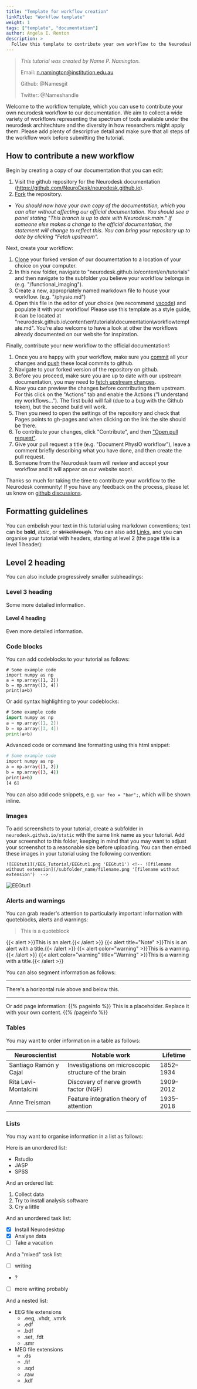 ```yaml
---
title: "Template for workflow creation"
linkTitle: "Workflow template"
weight: 1
tags: ["template", "documentation"]
author: Angela I. Renton
description: > 
  Follow this template to contribute your own workflow to the Neurodesk documentation.
---
```

<!--
Begin setting up your tutorial by filling in the details in the description above. This controls how your tutorial is named and displayed in the Neurodesk documentation. The details are as follows:

title: A title for your workflow
linkTitle: A shortened version of the title for the menu
weight: This controls where in the menu your tutorial will appear; you can leave this set to 1 for default sorting 
tags: List any number of tags to help others find this tutorial. i.e. "eeg", "mvpa", "statistics"
description: > a short description of your workflow. This will form the subheading for the tutorial page. 

Once you've filled out those details, you can delete this comment block. 
-->

> _This tutorial was created by Name P. Namington._ 
>
> Email: n.namington@institution.edu.au
>
> Github: @Namesgit
>
> Twitter: @Nameshandle
>
<!-- Fill in your personal details above so that we can credit the tutorial to you. Feel free to add any additional contact details i.e. website, or remove those that are irrelevant -->

Welcome to the workflow template, which you can use to contribute your own neurodesk workflow to our documentation. We aim to collect a wide variety of workflows representing the spectrum of tools available under the neurodesk architechture and the diversity in how researchers might apply them. Please add plenty of descriptive detail and make sure that all steps of the workflow work before submitting the tutorial. 

## How to contribute a new workflow

Begin by creating a copy of our documentation that you can edit:
1. Visit the github repository for the Neurodesk documentation (https://github.com/NeuroDesk/neurodesk.github.io).
2. [Fork](https://docs.github.com/en/get-started/quickstart/fork-a-repo) the repository.
- _You should now have your own copy of the documentation, which you can alter without affecting our official documentation. You should see a panel stating "This branch is up to date with Neurodesk:main." If someone else makes a change to the official documentation, the statement will change to reflect this. You can bring your repository up to date by clicking "Fetch upstream"._ 

Next, create your workflow:
1. [Clone](https://docs.github.com/en/get-started/quickstart/fork-a-repo#cloning-your-forked-repository) your forked version of our documentation to a location of your choice on your computer. 
2. In this new folder, navigate to "neurodesk.github.io/content/en/tutorials" and then navigate to the subfolder you believe your workflow belongs in (e.g. "/functional_imaging"). 
3. Create a new, appropriately named markdown file to house your workflow. (e.g. "/physio.md")
4. Open this file in the editor of your choice (we recommend [vscode](https://code.visualstudio.com/)) and populate it with your workflow! Please use this template as a style guide, it can be located at "neurodesk.github.io\content\en\tutorials\documentation\workflowtemplate.md". You're also welcome to have a look at other the workflows already documented on our website for inspiration. 

Finally, contribute your new workflow to the official documentation!:
1. Once you are happy with your workflow, make sure you [commit](https://github.com/git-guides/git-commit) all your changes and [push](https://github.com/git-guides/git-push) these local commits to github.
2. Navigate to your forked version of the repository on github.
3. Before you proceed, make sure you are up to date with our upstream documentation, you may need to [fetch upstream changes](https://docs.github.com/en/pull-requests/collaborating-with-pull-requests/working-with-forks/syncing-a-fork).
4. Now you can preview the changes before contributing them upstream. For this click on the "Actions" tab and enable the Actions ("I understand my workflows..."). The first build will fail (due to a bug with the Github token), but the second build will work.
5. Then you need to open the settings of the repository and check that Pages points to gh-pages and when clicking on the link the site should be there.
6. To contribute your changes, click "Contribute", and then ["Open pull request"](https://docs.github.com/en/pull-requests/collaborating-with-pull-requests/proposing-changes-to-your-work-with-pull-requests/about-pull-requests).
7. Give your pull request a title (e.g. "Document PhysIO workflow"), leave a comment briefly describing what you have done, and then create the pull request. 
8. Someone from the Neurodesk team will review and accept your workflow and it will appear on our website soon!. 

Thanks so much for taking the time to contribute your workflow to the Neurodesk community! If you have any feedback on the process, please let us know on [github discussions](https://github.com/orgs/NeuroDesk/discussions).

## Formatting guidelines

You can embelish your text in this tutorial using markdown conventions; text can be **bold**, _italic_, or ~~strikethrough~~. You can also add [Links](https://www.neurodesk.org/), and you can organise your tutorial with headers, starting at level 2 (the page title is a level 1 header):

## Level 2 heading

You can also include progressively smaller subheadings:

### Level 3 heading

Some more detailed information. 

#### Level 4 heading

Even more detailed information. 

### Code blocks

You can add codeblocks to your tutorial as follows:

```
# Some example code
import numpy as np
a = np.array([1, 2])
b = np.array([3, 4])
print(a+b)
```

Or add syntax highlighting to your codeblocks:
```go
# Some example code
import numpy as np
a = np.array([1, 2])
b = np.array([3, 4])
print(a+b)
```

Advanced code or command line formatting using this html snippet:
```bash
# Some example code
import numpy as np
a = np.array([1, 2])
b = np.array([3, 4])
print(a+b)
[4 6]
```

You can also add code snippets, e.g. `var foo = "bar";`, which will be shown inline.

### Images

To add screenshots to your tutorial, create a subfolder in `neurodesk.github.io/static` with the same link name as your tutorial. Add your screenshot to this folder, keeping in mind that you may want to adjust your screenshot to a reasonable size before uploading. You can then embed these images in your tutorial using the following convention: 

```
![EEGtut1](/EEG_Tutorial/EEGtut1.png 'EEGtut1') <!-- ![filename without extension](/subfolder_name/filename.png '[filename without extension')  -->
```
![EEGtut1](/EEG_Tutorial/EEGtut1.png 'EEGtut1') <!-- ![filename without extension](/subfolder_name/filename.png '[filename without extension')  -->

### Alerts and warnings

You can grab reader's attention to particularly important information with quoteblocks, alerts and warnings:

> This is a quoteblock

{{< alert >}}This is an alert.{{< /alert >}}
{{< alert title="Note" >}}This is an alert with a title.{{< /alert >}}
{{< alert color="warning" >}}This is a warning.{{< /alert >}}
{{< alert color="warning" title="Warning" >}}This is a warning with a title.{{< /alert >}}

You can also segment information as follows:

----------------

There's a horizontal rule above and below this.

----------------

Or add page information:
{{% pageinfo %}}
This is a placeholder. Replace it with your own content.
{{% /pageinfo %}}

### Tables

You may want to order information in a table as follows:

| Neuroscientist           | Notable work                                         | Lifetime  |
|--------------------------|------------------------------------------------------|-----------|
| Santiago Ramón y Cajal   | Investigations on microscopic structure of the brain | 1852–1934 |
| Rita Levi-Montalcini     | Discovery of nerve growth factor (NGF)               | 1909–2012 |
| Anne Treisman            | Feature integration theory of attention              | 1935–2018 |

### Lists

You may want to organise information in a list as follows:

Here is an unordered list:

* Rstudio
* JASP
* SPSS

And an ordered list:

1. Collect data
2. Try to install analysis software
3. Cry a little

And an unordered task list:

- [x] Install Neurodesktop
- [x] Analyse data
- [ ] Take a vacation

And a "mixed" task list:

- [ ] writing
- ?
- [ ] more writing probably

And a nested list:

* EEG file extensions
  * .eeg, .vhdr, .vmrk
  * .edf
  * .bdf
  * .set, .fdt
  * .smr
* MEG file extensions
  * .ds
  * .fif
  * .sqd
  * .raw
  * .kdf

